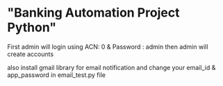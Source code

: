 # "Banking Automation Project Python"

First admin will login using ACN: 0 & Password : admin 
then admin will create accounts 

also install gmail library for email notification and change your email_id & app_password in email_test.py file
